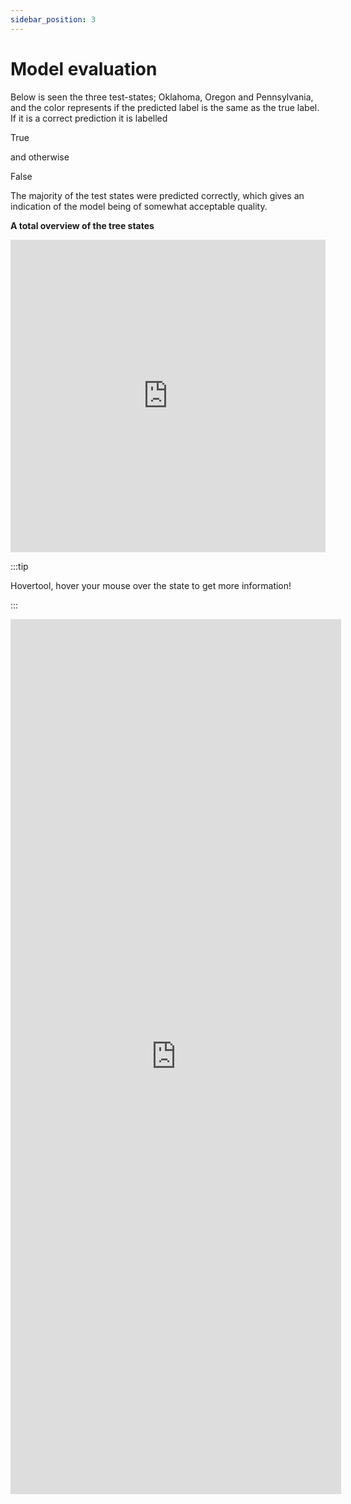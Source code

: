 ```yaml
---
sidebar_position: 3
---
```


# Model evaluation


Below is seen the three test-states; Oklahoma, Oregon and Pennsylvania, and the color represents if the predicted label is the same as the true label. If it is a correct prediction it is labelled  <p className="sonic">True</p>and otherwise 
<p className="wd">False</p>

The majority of the test states were predicted correctly, which gives an indication of the model being of somewhat acceptable quality. 


**A total overview of the tree states** 
<iframe src="https://peetzie.github.io/SocialData_InteractiveMaps/predctive_overview.html"
	sandbox="allow-same-origin allow-scripts"
	width="100%"
	height="500"
	scrolling="yes"
	seamless="seamless"
	frameborder="0">
</iframe>



:::tip 

Hovertool, hover your mouse over the state to get more information!

:::
<iframe src="https://peetzie.github.io/SocialData_InteractiveMaps/Predict_states.html"
	sandbox="allow-same-origin allow-scripts"
	width="105%"
	height="1400"
	scrolling="yes"
	seamless="seamless"
	frameborder="0">
</iframe>

